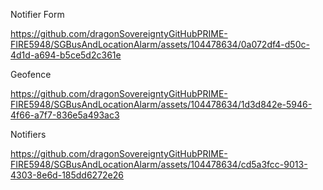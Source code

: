 
Notifier Form

https://github.com/dragonSovereigntyGitHubPRIME-FIRE5948/SGBusAndLocationAlarm/assets/104478634/0a072df4-d50c-4d1d-a694-b5ce5d2c361e

Geofence

https://github.com/dragonSovereigntyGitHubPRIME-FIRE5948/SGBusAndLocationAlarm/assets/104478634/1d3d842e-5946-4f66-a7f7-836e5a493ac3

Notifiers

https://github.com/dragonSovereigntyGitHubPRIME-FIRE5948/SGBusAndLocationAlarm/assets/104478634/cd5a3fcc-9013-4303-8e6d-185dd6272e26

